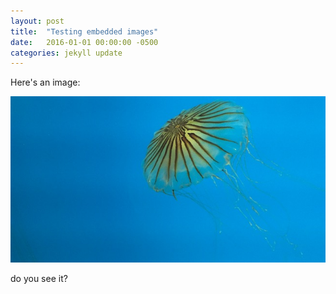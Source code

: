 ```yaml
---
layout: post
title:  "Testing embedded images"
date:   2016-01-01 00:00:00 -0500
categories: jekyll update
---
```


Here's an image:

<img src="/i/IMG_0832.jpg" alt="jelly" />

do you see it?
